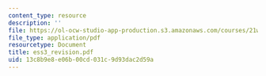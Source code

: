 ```yaml
---
content_type: resource
description: ''
file: https://ol-ocw-studio-app-production.s3.amazonaws.com/courses/21w-730-2-the-creative-spark-fall-2004/13c8b9e8e06b00cd031c9d93dac2d59a_ess3_revision.pdf
file_type: application/pdf
resourcetype: Document
title: ess3_revision.pdf
uid: 13c8b9e8-e06b-00cd-031c-9d93dac2d59a
---
```

